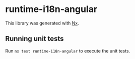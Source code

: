 # runtime-i18n-angular

This library was generated with [Nx](https://nx.dev).

## Running unit tests

Run `nx test runtime-i18n-angular` to execute the unit tests.
